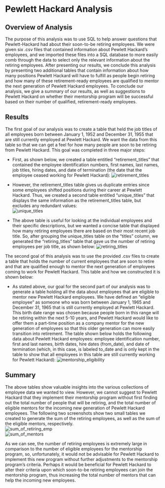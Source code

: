 # Pewlett Hackard Analysis


## Overview of Analysis
The purpose of this analysis was to use SQL to help answer questions that Pewlett-Hackard had about their soon-to-be retiring employees.  We were given six .csv files that contained information about Pewlett Hackard’s employees, and we imported these files into a SQL database to more easily comb through the data to select only the relevant information about the retiring employees.  After presenting our results, we conclude this analysis by presenting two additional tables that contain information about how many positions Pewlett Hackard will have to fulfill as people begin retiring and how many of these retirement-ready employees are qualified to mentor the next generation of Pewlett Hackard employees.  To conclude our analysis, we give a summary of our results, as well as suggestions to Pewlett Hackard on whether their mentorship program will be successful based on their number of qualified, retirement-ready employees.


## Results
The first goal of our analysis was to create a table that held the job titles of all employees born between January 1, 1952 and December 31, 1955 that are still currently employed at Pewlett Hackard.  We want the data from this table so that we can get a feel for how many people are soon to be retiring from Pewlett Hackard.  This goal was completed in three major steps:

* First, as shown below, we created a table entitled “retirement_titles” that contained the employee identification numbers, first names, last names, job titles, hiring dates, and date of termination (the date that the employee ceased working for Pewlett Hackard):    ![retirement_titles](https://user-images.githubusercontent.com/115128743/206359573-d8a84e99-9fc8-4dd0-9615-303f39615a64.png)


* However, the retirement_titles table gives us duplicate entries since some employees shifted positions during their career at Pewlett Hackard.  Thus, we created a second table entitled “unique_titles” that displays the same information as the retirement_titles table, but excludes any redundant values:    
![unique_titles](https://user-images.githubusercontent.com/115128743/206359671-9c13880e-aca9-42d1-bcb2-2c35821caa01.png)


* The above table is useful for looking at the individual employees and their specific descriptions, but we wanted a concise table that displayed how many retiring employees there are based on their most recent job title.  So, after grouping the unique_titles table on the “titles” column, we generated the “retiring_titles” table that gave us the number of retiring employees per job title, as shown below: ![retiring_titles](https://user-images.githubusercontent.com/115128743/206359705-3ba130f5-441a-4a8d-b6b7-9056fdb2b16c.png)


The second goal of this analysis was to use the provided .csv files to create a table that holds the number of current employees that are soon to retire and that are qualified enough to mentor the next generation of employees coming to work for Pewlett Hackard.  This table and how we constructed it is shown below:

* As stated above, our goal for the second part of our analysis was to generate a table holding all the data about employees that are eligible to mentor new Pewlett Hackard employees.  We have defined an “eligible employee” as someone who was born between January 1, 1965 and December 31, 1965 that is still currently employed at Pewlett Hackard.  This birth date range was chosen because people born in this range will be retiring within the next 5-10 years, and Pewlett Hackard would like to offer them a part-time position as a company mentor for the new generation of employees so that this older generation can more easily transition into retirement.  The table shown below holds the following data about Pewlett Hackard employees: employee identification number, first and last names, birth dates, hire dates (from_date), and date of termination (which, in this case, is labeled to_date and is only kept in the table to show that all employees in this table are still currently working for Pewlett Hackard): ![mentorship_eligibility](https://user-images.githubusercontent.com/115128743/206359715-78b0e6d4-b888-4f0a-90cd-b1e5f7f14803.png)



## Summary
The above tables show valuable insights into the various collections of employee data we wanted to view.  However, we cannot suggest to Pewlett Hackard that they implement their mentorship program without first finding out the total number of people that will be retiring, and the total number of eligible mentors for the incoming new generation of Pewlett Hackard employees.  The following two screenshots show two small tables we created to generate the sum of the retiring employees, as well as the sum of the eligible mentors, respectively.    
![sum_of_retiring_emp](https://user-images.githubusercontent.com/115128743/206359764-abc1106f-3dc9-4521-bf43-801a3071a5f7.png)      
![sum_of_mentors](https://user-images.githubusercontent.com/115128743/206359756-4f1d9c50-0ff7-4c1f-aab6-0437cd6d192b.png)   


 As we can see, the number of retiring employees is extremely large in comparison to the number of eligible employees for the mentorship program, so, unfortunately, it would not be advisable for Pewlett Hackard to implement this new program without further adjustments to the mentorship program’s criteria.  Perhaps it would be beneficial for Pewlett Hackard to alter their criteria upon which soon-to-be retiring employees can join the mentorship program, thus increasing the total number of mentors that can help the incoming new employees.
